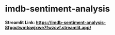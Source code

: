# imdb-sentiment-analysis

#### Streamlit Link: https://imdb-sentiment-analysis-8fpgctwmtowjxwe7fwzcvf.streamlit.app/
